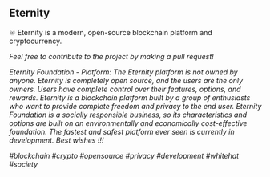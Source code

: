 ## Eternity
♾ Eternity is a modern, open-source blockchain platform and cryptocurrency.

*Feel free to contribute to the project by making a pull request!*

*Eternity Foundation - Platform: The Eternity platform is not owned by anyone. Eternity is completely open source, and the users are the only owners. Users have complete control over their features, options, and rewards. Eternity is a blockchain platform built by a group of enthusiasts who want to provide complete freedom and privacy to the end user. Eternity Foundation is a socially responsible business, so its characteristics and options are built on an environmentally and economically cost-effective foundation. The fastest and safest platform ever seen is currently in development. Best wishes !!!* 

*#blockchain #crypto #opensource #privacy #development #whitehat #society*

